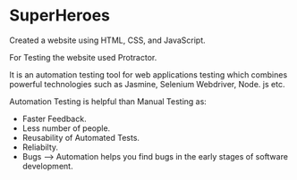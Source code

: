 # SuperHeroes
Created a website using HTML, CSS, and JavaScript. 

For Testing the website used Protractor.

It is an automation testing tool for web applications testing which combines powerful technologies such as Jasmine, Selenium Webdriver, Node. js etc. 


Automation Testing is helpful than Manual Testing as:
* Faster Feedback.
* Less number of people.
* Reusability of Automated Tests.
* Reliabilty.
* Bugs --> Automation helps you find bugs in the early stages of software development.
